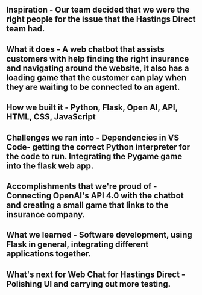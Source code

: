 ## Inspiration - Our team decided that we were the right people for the issue that the Hastings Direct team had.

## What it does - A web chatbot that assists customers with help finding the right insurance and navigating around the website, it also has a loading game that the customer can play when they are waiting to be connected to an agent. 

## How we built it - Python, Flask, Open AI, API, HTML, CSS, JavaScript

## Challenges we ran into - Dependencies in VS Code- getting the correct Python interpreter for the code to run. Integrating the Pygame game into the flask web app.

## Accomplishments that we're proud of - Connecting OpenAI's API 4.0 with the chatbot and creating a small game that links to the insurance company.

## What we learned - Software development, using Flask in general, integrating different applications together.

## What's next for Web Chat for Hastings Direct - Polishing UI and carrying out more testing. 
